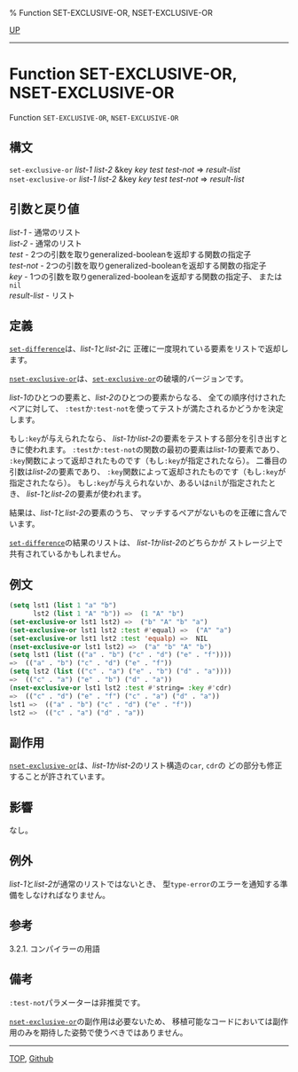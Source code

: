 % Function SET-EXCLUSIVE-OR, NSET-EXCLUSIVE-OR

[UP](14.2.html)  

---

# Function SET-EXCLUSIVE-OR, NSET-EXCLUSIVE-OR


Function `SET-EXCLUSIVE-OR`, `NSET-EXCLUSIVE-OR`


## 構文

`set-exclusive-or` *list-1* *list-2* &key *key* *test* *test-not* => *result-list*  
`nset-exclusive-or` *list-1* *list-2* &key *key* *test* *test-not* => *result-list*


## 引数と戻り値

*list-1* - 通常のリスト  
*list-2* - 通常のリスト  
*test* - 2つの引数を取りgeneralized-booleanを返却する関数の指定子  
*test-not* - 2つの引数を取りgeneralized-booleanを返却する関数の指定子  
*key* - 1つの引数を取りgeneralized-booleanを返却する関数の指定子、
または`nil`  
*result-list* - リスト


## 定義

[`set-difference`](14.2.set-difference.html)は、*list-1*と*list-2*に
正確に一度現れている要素をリストで返却します。

[`nset-exclusive-or`](14.2.set-exclusive-or.html)は、[`set-exclusive-or`](14.2.set-exclusive-or.html)の破壊的バージョンです。

*list-1*のひとつの要素と、*list-2*のひとつの要素からなる、
全ての順序付けされたペアに対して、
`:test`か`:test-not`を使ってテストが満たされるかどうかを決定します。

もし`:key`が与えられたなら、
*list-1*か*list-2*の要素をテストする部分を引き出すときに使われます。
`:test`か`:test-not`の関数の最初の要素は*list-1*の要素であり、
`:key`関数によって返却されたものです（もし`:key`が指定されたなら）。
二番目の引数は*list-2*の要素であり、
`:key`関数によって返却されたものです（もし`:key`が指定されたなら）。
もし`:key`が与えられないか、あるいは`nil`が指定されたとき、
*list-1*と*list-2*の要素が使われます。

結果は、*list-1*と*list-2*の要素のうち、
マッチするペアがないものを正確に含んでいます。

[`set-difference`](14.2.set-difference.html)の結果のリストは、
*list-1*か*list-2*のどちらかが
ストレージ上で共有されているかもしれません。


## 例文

```lisp
(setq lst1 (list 1 "a" "b")
      lst2 (list 1 "A" "b")) =>  (1 "A" "b")
(set-exclusive-or lst1 lst2) =>  ("b" "A" "b" "a")
(set-exclusive-or lst1 lst2 :test #'equal) =>  ("A" "a")
(set-exclusive-or lst1 lst2 :test 'equalp) =>  NIL 
(nset-exclusive-or lst1 lst2) =>  ("a" "b" "A" "b") 
(setq lst1 (list (("a" . "b") ("c" . "d") ("e" . "f"))))
=>  (("a" . "b") ("c" . "d") ("e" . "f"))
(setq lst2 (list (("c" . "a") ("e" . "b") ("d" . "a"))))
=>  (("c" . "a") ("e" . "b") ("d" . "a")) 
(nset-exclusive-or lst1 lst2 :test #'string= :key #'cdr)
=>  (("c" . "d") ("e" . "f") ("c" . "a") ("d" . "a")) 
lst1 =>  (("a" . "b") ("c" . "d") ("e" . "f"))
lst2 =>  (("c" . "a") ("d" . "a")) 
```


## 副作用

[`nset-exclusive-or`](14.2.set-exclusive-or.html)は、*list-1*か*list-2*のリスト構造の`car`, `cdr`の
どの部分も修正することが許されています。


## 影響

なし。


## 例外

*list-1*と*list-2*が通常のリストではないとき、
型`type-error`のエラーを通知する準備をしなければなりません。


## 参考

3.2.1. コンパイラーの用語


## 備考

`:test-not`パラメーターは非推奨です。

[`nset-exclusive-or`](14.2.set-exclusive-or.html)の副作用は必要ないため、
移植可能なコードにおいては副作用のみを期待した姿勢で使うべきではありません。


---
[TOP](index.html),  [Github](https://github.com/nptcl/npt-japanese)

